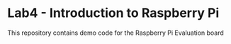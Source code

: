 # Lab4 - Introduction to Raspberry Pi

This repository contains demo code for the Raspberry Pi Evaluation board

